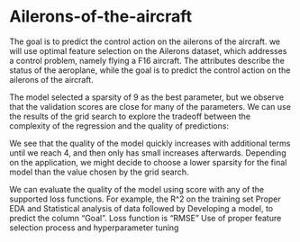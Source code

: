 # Ailerons-of-the-aircraft
The goal is to predict the control action on the ailerons of the aircraft.
we will use optimal feature selection on the Ailerons dataset, which addresses a control problem, namely flying a F16 aircraft. The attributes describe the status of the aeroplane, while the goal is to predict the control action on the ailerons of the aircraft.

The model selected a sparsity of 9 as the best parameter, but we observe that the validation scores are close for many of the parameters. We can use the results of the grid search to explore the tradeoff between the complexity of the regression and the quality of predictions:

We see that the quality of the model quickly increases with additional terms until we reach 4, and then only has small increases afterwards. Depending on the application, we might decide to choose a lower sparsity for the final model than the value chosen by the grid search.

We can evaluate the quality of the model using score with any of the supported loss functions. For example, the R^2
  on the training set
Proper EDA and Statistical analysis of data followed by Developing a model, to predict the column “Goal”.
Loss function is “RMSE”
Use of proper feature selection process and hyperparameter tuning 
